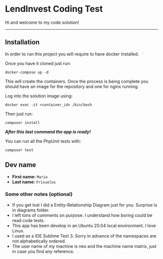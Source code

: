 # LendInvest Coding Test


Hi and welcome to my code solution!

***

## Installation

In order to run this project you will require to have docker installed.


Once you have it cloned just run: 

```
docker-compose up -d
```


This will create the containers. Once the process is being complete you should have an image for the repository and one for nginx running.


Log into the solution image using: 
```
docker exec -it <container_id> /bin/bash
```


Then just run: 
```
composer install
```


***After this last command the app is ready!***


You can run all the PhpUnit tests with:
```
composer test
```


## Dev name

* **First name:** `Mario`
* **Last name:** `Frisuelos`


### Some other notes (optional)

* If you get lost I did a Entity-Relationship Diagram just for you. Surprise is in diagrams folder.
* I left tons of comments on purpose. I understand how boring could be read code tests.
* This app has been develop in an Ubuntu 20.04 local environment. I love Linux.
* I used as a IDE Sublime Text 3. Sorry in advance of the namespaces are not alphabetically ordered. 
* The user name of my machine is neo and the machine name matrix, just in case you find any reference.